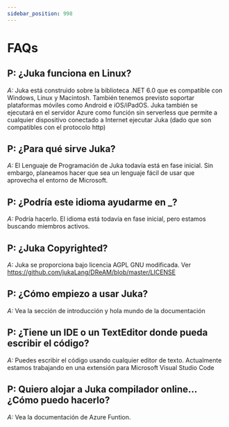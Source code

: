 ```yaml
---
sidebar_position: 998
---
```


# FAQs

## P: ¿Juka funciona en Linux?
*A:* Juka está construido sobre la biblioteca .NET 6.0 que es compatible con Windows, Linux y Macintosh. También tenemos previsto soportar plataformas móviles como Android e iOS/iPadOS. Juka también se ejecutará en el servidor Azure como función sin serverless que permite a cualquier dispositivo conectado a Internet ejecutar Juka (dado que son compatibles con el protocolo http)

## P: ¿Para qué sirve Juka?
*A:* El Lenguaje de Programación de Juka todavía está en fase inicial. Sin embargo, planeamos hacer que sea un lenguaje fácil de usar que aprovecha el entorno de Microsoft.

## P: ¿Podría este idioma ayudarme en _?
*A:* Podría hacerlo. El idioma está todavía en fase inicial, pero estamos buscando miembros activos.


## P: ¿Juka Copyrighted?
*A:* Juka se proporciona bajo licencia AGPL GNU modificada. Ver https://github.com/jukaLang/DReAM/blob/master/LICENSE

## P: ¿Cómo empiezo a usar Juka?
*A:* Vea la sección de introducción y hola mundo de la documentación

## P: ¿Tiene un IDE o un TextEditor donde pueda escribir el código?
*A:* Puedes escribir el código usando cualquier editor de texto. Actualmente estamos trabajando en una extensión para Microsoft Visual Studio Code

## P: Quiero alojar a Juka compilador online... ¿Cómo puedo hacerlo?
*A:* Vea la documentación de Azure Funtion.